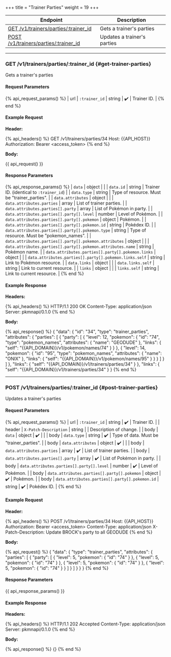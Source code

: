 +++
title = "Trainer Parties"
weight = 19
+++

| Endpoint                                                       | Description                 |
|----------------------------------------------------------------|-----------------------------|
| [GET /v1/trainers/parties/:trainer_id](#get-trainer-parties)   | Gets a trainer's parties    |
| [POST /v1/trainers/parties/:trainer_id](#post-trainer-parties) | Updates a trainer's parties |

---

### GET /v1/trainers/parties/:trainer_id {#get-trainer-parties}

Gets a trainer's parties

#### Request Parameters

{% api_request_params() %}
| url | `:trainer_id` | string | ✔️ | Trainer ID. |
{% end %}

#### Example Request

**Header:**

{% api_headers() %}
GET /v1/trainers/parties/34
Host: {{API_HOST}}
Authorization: Bearer <access_token>
{% end %}

**Body:**

{{ api_request() }}

#### Response Parameters

{% api_response_params() %}
| `data`                                                      | object |                                              |
| `data.id`                                                   | string | Trainer ID. (identical to `:trainer_id`)     |
| `data.type`                                                 | string | Type of resource. Must be "trainer_parties". |
| `data.attributes`                                           | object |                                              |
| `data.attributes.parties`                                   | array  | List of trainer parties.                     |
| `data.attributes.parties[].party`                           | array  | List of Pokémon in party.                    |
| `data.attributes.parties[].party[].level`                   | number | Level of Pokémon.                            |
| `data.attributes.parties[].party[].pokemon`                 | object | Pokémon.                                     |
| `data.attributes.parties[].party[].pokemon.id`              | string | Pokédex ID.                                  |
| `data.attributes.parties[].party[].pokemon.type`            | string | Type of resource. Must be "pokemon_names".   |
| `data.attributes.parties[].party[].pokemon.attributes`      | object |                                              |
| `data.attributes.parties[].party[].pokemon.attributes.name` | string | Pokémon name.                                |
| `data.attributes.parties[].party[].pokemon.links`           | object |                                              |
| `data.attributes.parties[].party[].pokemon.links.self`      | string | Link to Pokémon resource.                    |
| `data.links`                                                | object |                                              |
| `data.links.self`                                           | string | Link to current resource.                    |
| `links`                                                     | object |                                              |
| `links.self`                                                | string | Link to current resource.                    |
{% end %}

#### Example Response

**Headers:**

{% api_headers() %}
HTTP/1.1 200 OK
Content-Type: application/json
Server: pkmnapi/0.1.0
{% end %}

**Body:**

{% api_response() %}
{
    "data": {
        "id": "34",
        "type": "trainer_parties",
        "attributes": {
        "parties": [
            {
                "party": [
                    {
                        "level": 12,
                        "pokemon": {
                            "id": "74",
                            "type": "pokemon_names",
                            "attributes": {
                                "name": "GEODUDE"
                            },
                            "links": {
                                "self": "{{API_DOMAIN}}/v1/pokemon/names/74"
                            }
                        }
                    },
                    {
                        "level": 14,
                        "pokemon": {
                            "id": "95",
                            "type": "pokemon_names",
                            "attributes": {
                                "name": "ONIX"
                            },
                            "links": {
                                "self": "{{API_DOMAIN}}/v1/pokemon/names/95"
                            }
                        }
                    }
                ]
            }
        ]
        },
        "links": {
            "self": "{{API_DOMAIN}}/v1/trainers/parties/34"
        }
    },
    "links": {
        "self": "{{API_DOMAIN}}/v1/trainers/parties/34"
    }
}
{% end %}

---

### POST /v1/trainers/parties/:trainer_id {#post-trainer-parties}

Updates a trainer's parties

#### Request Parameters

{% api_request_params() %}
| url    | `:trainer_id`                                  | string | ✔️ | Trainer ID.                              |
| header | `X-Patch-Description`                          | string |   | Description of change.                   |
| body   | `data`                                         | object | ✔️ |                                          |
| body   | `data.type`                                    | string | ✔️ | Type of data. Must be "trainer_parties". |
| body   | `data.attributes`                              | object | ✔️ |                                          |
| body   | `data.attributes.parties`                      | array  | ✔️ | List of trainer parties.                 |
| body   | `data.attributes.parties[].party`              | array  | ✔️ | List of Pokémon in party.                |
| body   | `data.attributes.parties[].party[].level`      | number | ✔️ | Level of Pokémon.                        |
| body   | `data.attributes.parties[].party[].pokemon`    | object | ✔️ | Pokémon.                                 |
| body   | `data.attributes.parties[].party[].pokemon.id` | string | ✔️ | Pokédex ID.                              |
{% end %}

#### Example Request

**Header:**

{% api_headers() %}
POST /v1/trainers/parties/34
Host: {{API_HOST}}
Authorization: Bearer <access_token>
Content-Type: application/json
X-Patch-Description: Update BROCK's party to all GEODUDE
{% end %}

**Body:**

{% api_request() %}
{
    "data": {
        "type": "trainer_parties",
        "attributes": {
            "parties": [
                {
                    "party": [
                        {
                            "level": 5,
                            "pokemon": {
                                "id": "74"
                            }
                        },
                        {
                            "level": 5,
                            "pokemon": {
                                "id": "74"
                            }
                        },
                        {
                            "level": 5,
                            "pokemon": {
                                "id": "74"
                            }
                        },
                        {
                            "level": 5,
                            "pokemon": {
                                "id": "74"
                            }
                        }
                    ]
                }
            ]
        }
    }
}
{% end %}

#### Response Parameters

{{ api_response_params() }}

#### Example Response

**Headers:**

{% api_headers() %}
HTTP/1.1 202 Accepted
Content-Type: application/json
Server: pkmnapi/0.1.0
{% end %}

**Body:**

{% api_response() %}
{}
{% end %}
